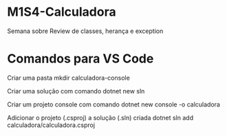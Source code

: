 # M1S4-Calculadora
Semana sobre Review de classes, herança e exception

# Comandos para VS Code

Criar uma pasta
mkdir calculadora-console

Criar uma solução com comando
dotnet new sln

Criar um projeto console com comando 
dotnet new console -o calculadora

Adicionar o projeto (.csproj) a solução (.sln) criada
dotnet sln add calculadora/calculadora.csproj
